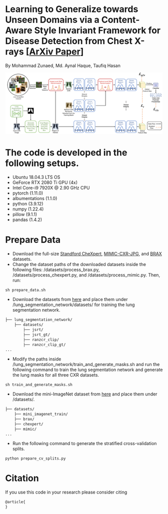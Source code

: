 # Learning to Generalize towards Unseen Domains via a Content-Aware Style Invariant Framework for Disease Detection from Chest X-rays [[ArXiv Paper]()]
By Mohammad Zunaed, Md. Aynal Haque, Taufiq Hasan

![](images/proposed_framework.png)

# The code is developed in the following setups.
- Ubuntu 18.04.3 LTS OS
- GeForce RTX 2080 Ti GPU (4x)
- Intel Core-i9 7920X @ 2.90 GHz CPU
- pytorch (1.11.0)
- albumentations (1.1.0)
- python (3.9.12)
- numpy (1.22.4)
- pillow (9.1.1)
- pandas (1.4.2)

# Prepare Data
- Download the full-size [Standford CheXpert](https://stanfordaimi.azurewebsites.net/datasets/8cbd9ed4-2eb9-4565-affc-111cf4f7ebe2), [MIMIC-CXR-JPG](https://physionet.org/content/mimic-cxr-jpg/2.0.0/), and [BRAX](https://physionet.org/content/brax/1.1.0/) datasets.
- Change the dataset paths of the downloaded datasets inside the following files: /datasets/process_brax.py, /datasets/process_chexpert.py, and /datasets/process_mimic.py. Then, run:
```
sh prepare_data.sh
```
- Download the datasets from [here]() and place them under /lung_segmentation_network/datasets/  for training the lung segmentation network.
```
├── lung_segmentation_network/
    ├── datasets/     
        ├── jsrt/
        ├── jsrt_gt/
        ├── ranzcr_clip/
        ├── ranzcr_clip_gt/			
...
```
- Modify the paths inside /lung_segmentation_network/train_and_generate_masks.sh and run the following command to train the lung segmentation network and generate the lung masks for all three CXR datasets.
```
sh train_and_generate_masks.sh
```
- Download the mini-ImageNet dataset from [here]() and place them under /datasets/.
```
├── datasets/   
    ├── mini_imagenet_train/
    ├── brax/
    ├── chexpert/
    ├── mimic/			
...
```
- Run the following command to generate the stratified cross-validation splits.
```
python prepare_cv_splits.py
```

# Citation
If you use this code in your research please consider citing
```
@article{
}
```
